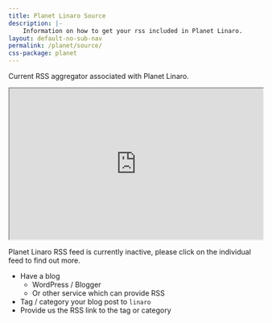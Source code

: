 ```yaml
---
title: Planet Linaro Source
description: |-
    Information on how to get your rss included in Planet Linaro.
layout: default-no-sub-nav
permalink: /planet/source/
css-package: planet
---
```

<div class="col-sm-6" markdown="1">

Current RSS aggregator associated with Planet Linaro.

<iframe style="width: 100%; height: 300px; overflow-y: scroll;" src="https://docs.google.com/spreadsheets/d/1TUVz-t6SpfyqUPVVHMlMGxGRDexEl_Lesu-bgJ8e3s4/pubhtml?widget=false&amp;headers=false"></iframe>

</div>
<div class="col-sm-6" markdown="1">

Planet Linaro RSS feed is currently inactive, please click on the individual feed to find out more.

- Have a blog
    - WordPress / Blogger
    - Or other service which can provide RSS
- Tag / category your blog post to `linaro`
- Provide us the RSS link to the tag or category

</div>

<br>
<br>